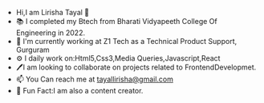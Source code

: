 -  Hi,I am Lirisha Tayal 👋
- 📚 I completed my Btech from Bharati Vidyapeeth College Of Engineering in 2022.
- 👀 I'm currently working at Z1 Tech as a Technical Product Support, Gurguram
- ⚙️ I daily work on:Html5,Css3,Media Queries,Javascript,React 
- 🖊️I am looking to collaborate on projects related to FrontendDevelopmet.
- 📫 You Can reach me at tayallirisha@gmail.com
- 💫 Fun Fact:I am also a content creator.

<!---
lirishatayal/lirishatayal is a ✨ special ✨ repository because its `README.md` (this file) appears on your GitHub profile.
You can click the Preview link to take a look at your changes.
--->
